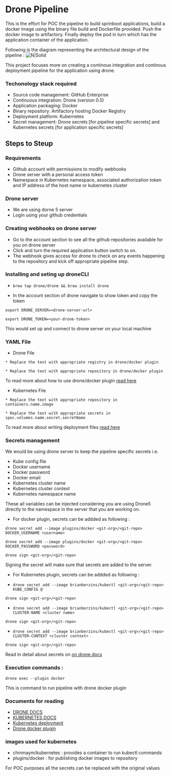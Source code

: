 
# Drone Pipeline 

This is the effort for POC the pipeline to build sprinboot applications, build a docker image using the binary 
file build and Dockerfile provided. Push the docker image to artifactory. Finally deploy the pod in turn which has the 
application container of the application.

Following is the diagram representing the architectural design of the pipeline :
![N|Solid](https://git.target.com/storage/user/5615/files/2c61f5f6-bffb-11e6-85c9-42410d2e8156)


This project focuses more on creating a continous integration and continous deployment pipeline for the application using drone.

### Techonology stack required
* Source code management: GitHub Enterprise
* Continuous integration: Drone (version 0.5)
* Application packaging: Docker
* Binary repository: Artifactory hosting Docker Registry
* Deployment platform: Kubernetes
* Secret management: Drone secrets [for pipeline specific secrets] and Kubernetes secrets [for application specific secrets]

## Steps to Steup

### Requirements
* Github account with permissions to modify webhooks
* Drone server with a personal access token
* Namespace in Kubernetes namespace, associated authorization token and IP address of the host name or kubernetes cluster 

### Drone server
* We are using dorne 5 server
* Login using your github credentials

### Creating webhooks on drone server
* Go to the account section to see all the github repositories available for you on drone server
* Click and turn the required application button switch to on.
* The webhook gives access for drone to check on any events happening to the repository and kick off appropriate pipeline step.

### Installing and seting up droneCLI 

* ```brew tap drone/drone && brew install drone```

* In the account section of drone navigate to show token and copy the token

```export DRONE_SERVER=<drone-server-url>```

```export DRONE_TOKEN=<your-drone-token>```

This would set up and connect to drone server on your local machine

### YAML File
* Drone File

```* Replace the text with appropriate registry in drone/docker plugin```

```* Replace the text with appropriate repository in drone/docker plugin```

To read more about how to use drone/docker plugin [read here](https://github.com/drone-plugins/drone-docker)

* Kubernetes File

```* Replace the text with appropriate repository in containers.name.image```

```* Replace the text with appropriate secrets in spec.volumes.name.secret.secretName```


To read more about writing deployment files [read here](http://kubernetes.io/docs/user-guide/deployments/)

### Secrets management

We would be using drone server to keep the pipeline specific secrets i.e.
* Kube config file
* Docker username
* Docker password
* Docker email
* Kubernetes cluster name
* Kubernetes cluster context
* Kubernetes namespace name

These all variables can be injected considering you are using Drone5 directly to the namespace in the server that you are working on.
* For docker plugin, secrets can be addded as following :

```drone secret add --image plugins/docker <git-org>/<git-repo> DOCKER_USERNAME <username>```

```drone secret add --image plugins/docker <git-org>/<git-repo> DOCKER_PASSWORD <password>```

```drone sign <git-org>/<git-repo>```

Signing the secret will make sure that secrets are added to the server.

* For Kubernetes plugin, secrets can be addded as following :

* ```drone secret add --image brianberzins/kubectl <git-org>/<git-repo> KUBE_CONFIG @```

```drone sign <git-org>/<git-repo>```

* ```drone secret add --image brianberzins/kubectl <git-org>/<git-repo> CLUSTER-NAME <cluster name>```

```drone sign <git-org>/<git-repo>```

* ```drone secret add --image brianberzins/kubectl <git-org>/<git-repo> CLUSTER-CONTEXT <cluster context> ```

```drone sign <git-org>/<git-repo>```

Read in detail about secrets on [on drone docs](http://readme.drone.io/usage/secrets/)

### Execution commands :
```drone exec --plugin docker```

This is command to run pipeline with drone docker plugin

### Documents for reading 
* [DRONE DOCS](http://readme.drone.io/setup/overview/)
* [KUBERNETES DOCS](http://kubernetes.io/docs/)
* [Kubernetes deployment ](http://kubernetes.io/docs/user-guide/deployments/)
* [Drone docker plugin](https://github.com/drone-plugins/drone-docker)

### images used for kubernetes
* chinmaym/kubernetes : provides a container to run kubectl commands
* plugins/docker : for publishing docker images to repository


For POC purposes all the secrets can be replaced with the original values
